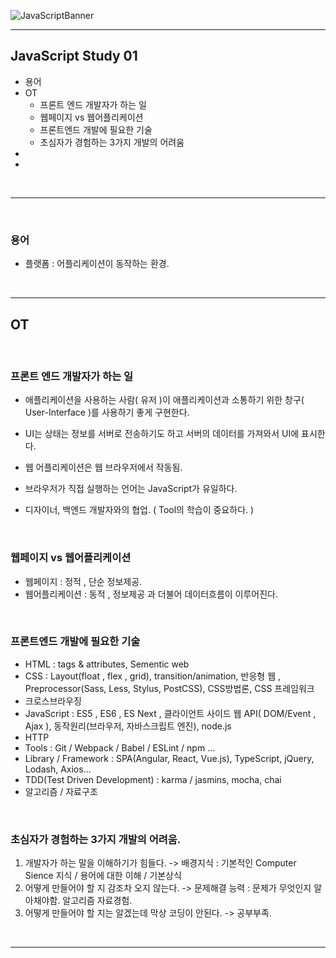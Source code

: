 ![JavaScriptBanner](https://user-images.githubusercontent.com/31315644/65933403-536fe400-e44c-11e9-981d-c4e8c1f86998.png)



----------------------

## JavaScript Study 01

- 용어
- OT
  - 프론트 엔드 개발자가 하는 일
  - 웹페이지 vs 웹어플리케이션
  - 프론트엔드 개발에 필요한 기술
  - 초심자가 경험하는 3가지 개발의 어려움
- 
- 

<br/>

------------------

<br/>

### 용어

- 플랫폼 : 어플리케이션이 동작하는 환경.



<br/>

-----------

## OT

<br/>

### 프론트 엔드 개발자가 하는 일

- 애플리케이션을 사용하는 사람( 유저 )이 애플리케이션과 소통하기 위한 창구( User-Interface )를 사용하기 좋게 구현한다.

- UI는 상태는 정보를 서버로 전송하기도 하고 서버의 데이터를 가져와서 UI에 표시한다.

- 웹 어플리케이션은 웹 브라우저에서 작동됨.

- 브라우저가 직접 실행하는 언어는 JavaScript가 유일하다.

- 디자이너, 백엔드 개발자와의 협업. ( Tool의 학습이 중요하다. )

<br/>

### 웹페이지 vs 웹어플리케이션

- 웹페이지 : 정적 , 단순 정보제공.
- 웹어플리케이션 : 동적 , 정보제공 과 더불어 데이터흐름이 이루어진다.

<br/>

### 프론트엔드 개발에 필요한 기술

- HTML : tags & attributes, Sementic web
- CSS : Layout(float , flex , grid), transition/animation, 반응형 웹 , Preprocessor(Sass, Less, Stylus, PostCSS), CSS방법론, CSS 프레임워크
- 크로스브라우징
- JavaScript : ES5 , ES6 , ES Next , 클라이언트 사이드 웹 API( DOM/Event , Ajax ), 동작원리(브라우저, 자바스크립트 엔진), node.js
- HTTP
- Tools : Git / Webpack / Babel / ESLint / npm ...
- Library / Framework : SPA(Angular, React, Vue.js), TypeScript, jQuery, Lodash, Axios...
- TDD(Test Driven Development) : karma / jasmins, mocha, chai
- 알고리즘 / 자료구조 

<br/>

### 초심자가 경험하는 3가지 개발의 어려움.

1. 개발자가 하는 말을 이해하기가 힘들다. -> 배경지식 : 기본적인 Computer Sience 지식 / 용어에 대한 이해 / 기본상식
2. 어떻게 만들어야 할 지 감조차 오지 않는다. -> 문제해결 능력 : 문제가 무엇인지 알아채야함. 알고리즘 자료경험.
3. 어떻게 만들어야 할 지는 알겠는데 막상 코딩이 안된다. -> 공부부족.

<br/>

----------------------------

